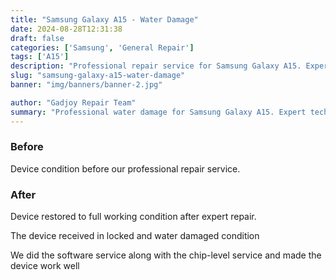 ```yaml
---
title: "Samsung Galaxy A15 - Water Damage"
date: 2024-08-28T12:31:38
draft: false
categories: ['Samsung', 'General Repair']
tags: ['A15']
description: "Professional repair service for Samsung Galaxy A15. Expert diagnosis and quality repairs in Bangalore."
slug: "samsung-galaxy-a15-water-damage"
banner: "img/banners/banner-2.jpg"

author: "Gadjoy Repair Team"
summary: "Professional water damage for Samsung Galaxy A15. Expert technicians, quality parts, warranty included."
---
```


### Before

Device condition before our professional repair service.

### After

Device restored to full working condition after expert repair.

The device received in locked and water damaged condition

We did the software service along with the chip-level service and made the device work well